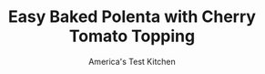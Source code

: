 ---
layout: ../../layouts/MarkdownPostLayout.astro
title: Easy Baked Polenta with Cherry Tomato Topping
author: America's Test Kitchen
pubDate: 2023-03-15
description: "We wanted to skip the endless stirring and simply pop some polenta in the oven and still have it."
image_url: https://res.cloudinary.com/hksqkdlah/image/upload/ar_1:1,c_fill,dpr_2.0,f_auto,fl_lossy.progressive.strip_profile,g_faces:auto,q_auto:low,w_344/10224_sfs-easyovenbakedpolenta-15
tags: ["Side Dishes"]
calories: 3430
protein: 17
carbohydrates: 37
fats: 
fiber: 2
ingredients: ["8 cups, water","2 cups medium-grind, polenta","2 teaspoons, salt","1/8 teaspoon, pepper","2 tablespoons, olive oil","1/4 cup, minced shallot","2 , garlic cloves, minced","1 1/2 pounds, cherry tomatoes, halved","1/4 cup, dry white wine","1 cup, low-sodium chicken broth","6 tablespoons, unsalted butter, cut into 8 pieces","1/4 cup, chopped fresh parsley","4 ounces, Parmesan cheese, grated (2 cups)"]
serves: 8
time: "1½ hours"
instructions: ["Adjust oven rack to middle position and heat oven to 375 degrees. Combine water, polenta, salt, and pepper in 13 by 9-inch baking dish. Transfer dish to oven and bake, uncovered, until water is absorbed and polenta has thickened, about 60 minutes.","After 45 minutes, heat oil in 12-inch skillet over medium-high heat until shimmering. Add shallot and cook, stirring occasionally, until softened but not browned, about 3 minutes. Add garlic and cook until fragrant, about 30 seconds. Add tomatoes and cook until softened, 4 to 6 minutes, adjusting heat to ensure that shallot and garlic don’t burn. Add wine and cook until reduced to syrup, about 1 minute. Add broth and cook until reduced to 1/3 cup, 3 to 5 minutes. Off heat, swirl in 2 tablespoons butter and parsley.","Remove baking dish from oven and whisk cheese and remaining 4 tablespoons butter into polenta until smooth and creamy. Spoon tomato mixture over polenta and serve."]
nutrition: ["355 mg Potassium","335 mg Phosphorus","467 mg Calcium","1 mg Iron","44 mg Magnesium","1063 mg Sodium","1 mg Zinc","22 g Fat","1 mg Niacin (B3)","7 g Monounsaturated","1 g Polyunsaturated","14 mg Vitamin C","48 mg Cholesterol","12 g Saturated","2 g Fiber","32 µg Folate (food)","3 g Sugars","41 µg Vitamin K","375 g Water","37 g Carbs","32 µg Folate equivalent (total)","17 g Protein","1 mg Vitamin E","197 µg Vitamin A","428 kcal Energy","3430 calories"]
notes: "You can use medium-grind cornmeal in place of the polenta; they are different names for the same thing. Don’t use instant polenta, however."
---